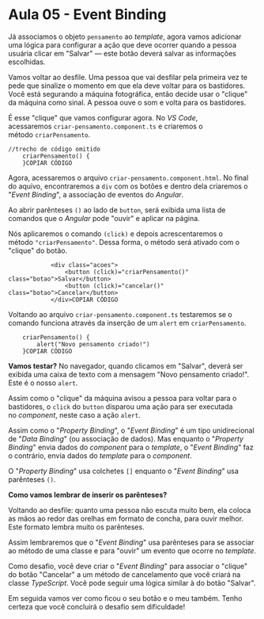 # Aula 05 - Event Binding

Já associamos o objeto `pensamento` ao *template*, agora vamos adicionar uma lógica para configurar a ação que deve ocorrer quando a pessoa usuária clicar em "Salvar" — este botão deverá salvar as informações escolhidas.

Vamos voltar ao desfile. Uma pessoa que vai desfilar pela primeira vez te pede que sinalize o momento em que ela deve voltar para os bastidores. Você está segurando a máquina fotográfica, então decide usar o "clique" da máquina como sinal. A pessoa ouve o som e volta para os bastidores.

É esse "clique" que vamos configurar agora. No *VS Code*, acessaremos `criar-pensamento.component.ts` e criaremos o método `criarPensamento`.

```
//trecho de código omitido
    criarPensamento() {
    }COPIAR CÓDIGO
```

Agora, acessaremos o arquivo `criar-pensamento.component.html`. No final do aquivo, encontraremos a `div` com os botões e dentro dela criaremos o "*Event Binding*", a associação de eventos do *Angular*.

Ao abrir parênteses `()` ao lado de `button`, será exibida uma lista de comandos que o *Angular* pode "ouvir" e aplicar na página.

Nós aplicaremos o comando `(click)` e depois acrescentaremos o método `"criarPensamento"`. Dessa forma, o método será ativado com o "clique" do botão.

```
            <div class="acoes">
                <button (click)="criarPensamento()" class="botao">Salvar</button>
                <button (click)="cancelar()" class="botao">Cancelar</button>
            </div>COPIAR CÓDIGO
```

Voltando ao arquivo `criar-pensamento.component.ts` testaremos se o comando funciona através da inserção de um `alert` em `criarPensamento`.

```
    criarPensamento() {
        alert("Novo pensamento criado!")
    }COPIAR CÓDIGO
```

**Vamos testar?** No navegador, quando clicamos em "Salvar", deverá ser exibida uma caixa de texto com a mensagem "Novo pensamento criado!". Este é o nosso `alert`.

Assim como o "clique" da máquina avisou a pessoa para voltar para o bastidores, o `click` do `button` disparou uma ação para ser executada no *component*, neste caso a ação `alert`.

Assim como o "*Property Binding*", o "*Event Binding*" é um tipo unidirecional de "*Data Binding*" (ou associação de dados). Mas enquanto o "*Property Binding*" envia dados do *component* para o *template*, o "*Event Binding*" faz o contrário, envia dados do *template* para o *component*.

O "*Property Binding*" usa colchetes `[]` enquanto o "*Event Binding*" usa parênteses `()`.

**Como vamos lembrar de inserir os parênteses?**

Voltando ao desfile: quanto uma pessoa não escuta muito bem, ela coloca as mãos ao redor das orelhas em formato de concha, para ouvir melhor. Este formato lembra muito os parênteses.

Assim lembraremos que o "*Event Binding*" usa parênteses para se associar ao método de uma classe e para "ouvir" um evento que ocorre no *template*.

Como desafio, você deve criar o "*Event Binding*" para associar o "clique" do botão "Cancelar" a um método de cancelamento que você criará na classe *TypeScript*. Você pode seguir uma lógica similar à do botão "Salvar".

Em seguida vamos ver como ficou o seu botão e o meu também. Tenho certeza que você concluirá o desafio sem dificuldade!